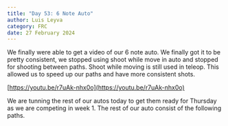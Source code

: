 ```yaml
---
title: "Day 53: 6 Note Auto"
author: Luis Leyva
category: FRC
date: 27 February 2024
---
```


We finally were able to get a video of our 6 note auto. We finally got it to be pretty consistent, we stopped using shoot while move in auto and stopped for shooting between paths. Shoot while moving is still used in teleop. This allowed us to speed up our paths and have more consistent shots.

[https://youtu.be/r7uAk-nhx0o](https://youtu.be/r7uAk-nhx0o)

We are tunning the rest of our autos today to get them ready for Thursday as we are competing in week 1. The rest of our auto consist of the following paths.
